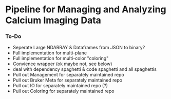 # Pipeline for Managing and Analyzing Calcium Imaging Data


### To-Do

+ Seperate Large NDARRAY & Dataframes from JSON to binary?
+ Full implementation for multi-plane
+ Full implementation for multi-color "coloring"
+ Convience wrapper (ok maybe not, see below)
+ deal with dependency spaghetti & code spaghetti and all spaghettis
+ Pull out Management for separately maintained repo
+ Pull out Bruker Meta for separately maintained repo
+ Pull out IO for separately maintained repo (?)
+ Pull out Coloring for separately maintained repo

